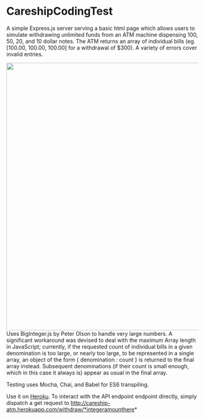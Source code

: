 # CareshipCodingTest

A simple Express.js server serving a basic html page which allows users to simulate withdrawing unlimited funds from an ATM machine dispensing 100, 50, 20, and 10 dollar notes. The ATM returns an array of individual bills (eg. [100.00, 100.00, 100.00] for a withdrawal of $300). A variety of errors cover invalid entries.
<div align="center">
  <img src="https://s3.amazonaws.com/fluxlymoppings/pics/careshipatm.PNG" width="700px">
</div>
Uses BigInteger.js by Peter Olson to handle very large numbers. A significant workaround was devised to deal with the maximum Array length in JavaScript; currently, if the requested count of individual bills in a given denomination is too large, or nearly too large, to be represented in a single array, an object of the form { denomination : count } is returned to the final array instead. Subsequent denominations (if their count is small enough, which in this case it always is) appear as usual in the final array.


Testing uses Mocha, Chai, and Babel for ES6 transpiling.

Use it on <a href="http://careship-atm.herokuapp.com/">Heroku</a>. To interact with the API endpoint endpoint directly, simply dispatch a get request to http://careship-atm.herokuapp.com/withdraw/*integeramounthere*


